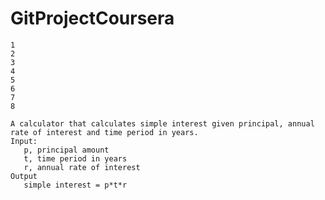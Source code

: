 # GitProjectCoursera
    1
    2
    3
    4
    5
    6
    7
    8

    A calculator that calculates simple interest given principal, annual rate of interest and time period in years.
    Input:
       p, principal amount
       t, time period in years
       r, annual rate of interest
    Output
       simple interest = p*t*r
